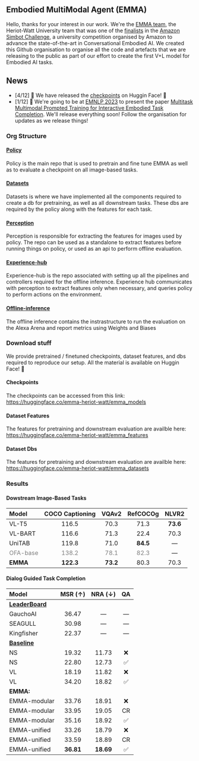 ## Embodied MultiModal Agent (EMMA)

Hello, thanks for your interest in our work. We're the [EMMA team](https://sites.google.com/site/hwinteractionlab/home/amazon-simbot-challenge), the Heriot-Watt University team that was one of the [finalists](https://www.amazon.science/alexa-prize/simbot-challenge/one) in the [Amazon Simbot Challenge](https://www.amazon.science/alexa-prize/simbot-challenge), a university competition organised by Amazon to advance the state-of-the-art in Conversational Embodied AI. We created this Github organisation to organise all the code and artefacts that we are releasing to the public as part of our effort to create the first V+L model for Embodied AI tasks.

## News
* [4/12] :mega: We have released the [checkpoints](https://huggingface.co/emma-heriot-watt/models) on Huggin Face! :hugs:
* [1/12] :mega: We're going to be at [EMNLP 2023](https://2023.emnlp.org/) to present the paper [Multitask Multimodal Prompted Training for Interactive Embodied Task Completion](https://arxiv.org/abs/2311.04067). We'll release everything soon! Follow the organisation for updates as we release things!


### Org Structure

#### [Policy](https://github.com/emma-heriot-watt/policy)
Policy is the main repo that is used to pretrain and fine tune EMMA as well as to evaluate a checkpoint on all image-based tasks.

#### [Datasets](https://github.com/emma-heriot-watt/datasets)
Datasets is where we have implemented all the components required to create a db for pretraining, as well as all downstream tasks. These dbs are required by the policy along with the features for each task.

#### [Perception](https://github.com/emma-heriot-watt/perception)
Perception is responsible for extracting the features for images used by policy. The repo can be used as a standalone to extract features before running things on policy, or used as an api to perform offline evaluation.

#### [Experience-hub](https://github.com/emma-heriot-watt/experience-hub)
Experience-hub is the repo associated with setting up all the pipelines and controllers required for the offline inference. Experience hub communicates with perception to extract features only when necessary, and queries policy to perform actions on the environment.

#### [Offline-inference](https://github.com/emma-heriot-watt/offline-inference)
The offline inference contains the instrastructure to run the evaluation on the Alexa Arena and report metrics using Weights and Biases


### Download stuff
We provide pretrained / finetuned checkpoints, dataset features, and dbs required to reproduce our setup. All the material is available on Huggin Face! :hugs:

#### Checkpoints
The checkpoints can be accessed from this link: https://huggingface.co/emma-heriot-watt/emma_models

#### Dataset Features
The features for pretraining and downstream evaluation are availble here: https://huggingface.co/emma-heriot-watt/emma_features

#### Dataset Dbs
The features for pretraining and downstream evaluation are availble here: https://huggingface.co/emma-heriot-watt/emma_datasets


### Results

#### Dowstream Image-Based Tasks

| Model | COCO Captioning | VQAv2 | RefCOCOg | NLVR2  |
| :--- |       :---:     | :---: | :---:    | :---: |
| VL-T5 | 116.5 | 70.3 | 71.3 | **73.6**
| VL-BART | 116.6 | 71.3 | 22.4 | 70.3 
| UniTAB | 119.8 |  71.0 | **84.5** | —
| <span style="color:gray">OFA-base</span> | <span style="color:gray">138.2</span> | <span style="color:gray">78.1</span> | <span style="color:gray">82.3</span> | —
| **EMMA**  | **122.3** | **73.2** | 80.3 | 70.3


#### Dialog Guided Task Completion
| Model | MSR (&#8593;) | NRA (&#8595;) | QA | 
| :--- |       :---:     | :---: | :---:
| [**LeaderBoard**](https://eval.ai/web/challenges/challenge-page/1903/leaderboard/4491) | | | |
| GauchoAI | 36.47 | — | — |
| SEAGULL | 30.98 | — | — | 
| Kingfisher | 22.37 | — | — |
| [**Baseline**](https://eval.ai/web/challenges/challenge-page/1903/leaderboard/4491) | | | |
| NS | 19.32 | 11.73 | :x:
| NS | 22.80 | 12.73 | :white_check_mark:
| VL | 18.19 | 11.82 | :x:
| VL | 34.20 | 18.82 | :white_check_mark:
| **EMMA:** | | | |
| EMMA-modular | 33.76 | 18.91 | :x:
| EMMA-modular | 33.95 | 19.05 | CR
| EMMA-modular | 35.16 | 18.92 | :white_check_mark:
| EMMA-unified | 33.26 | 18.79 | :x:
| EMMA-unified | 33.59 | 18.89 | CR
| EMMA-unified | **36.81** | **18.69** | :white_check_mark:
